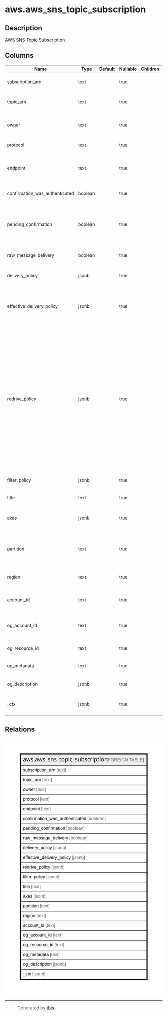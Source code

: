 # aws.aws_sns_topic_subscription

## Description

AWS SNS Topic Subscription

## Columns

| Name | Type | Default | Nullable | Children | Parents | Comment |
| ---- | ---- | ------- | -------- | -------- | ------- | ------- |
| subscription_arn | text |  | true |  |  | Amazon Resource Name of the subscription. |
| topic_arn | text |  | true |  |  | The topic ARN that the subscription is associated with. |
| owner | text |  | true |  |  | The AWS account ID of the subscription's owner. |
| protocol | text |  | true |  |  | The subscription's protocol. |
| endpoint | text |  | true |  |  | The subscription's endpoint (format depends on the protocol). |
| confirmation_was_authenticated | boolean |  | true |  |  | Reflects authentication status of the subscription. |
| pending_confirmation | boolean |  | true |  |  | Reflects the confirmation status of the subscription. True if the subscription hasn't been confirmed. |
| raw_message_delivery | boolean |  | true |  |  | true if raw message delivery is enabled for the subscription. |
| delivery_policy | jsonb |  | true |  |  | The JSON of the subscription's delivery policy. |
| effective_delivery_policy | jsonb |  | true |  |  | The JSON of the effective delivery policy that takes into account the topic delivery policy and account system defaults. |
| redrive_policy | jsonb |  | true |  |  | When specified, sends undeliverable messages to the specified Amazon SQS dead-letter queue. Messages that can't be delivered due to client errors (for example, when the subscribed endpoint is unreachable) or server errors (for example, when the service that powers the subscribed endpoint becomes unavailable) are held in the dead-letter queue for further analysis or reprocessing. |
| filter_policy | jsonb |  | true |  |  | The filter policy JSON that is assigned to the subscription. |
| title | text |  | true |  |  | Title of the resource. |
| akas | jsonb |  | true |  |  | Array of globally unique identifier strings (also known as) for the resource. |
| partition | text |  | true |  |  | The AWS partition in which the resource is located (aws, aws-cn, or aws-us-gov). |
| region | text |  | true |  |  | The AWS Region in which the resource is located. |
| account_id | text |  | true |  |  | The AWS Account ID in which the resource is located. |
| og_account_id | text |  | true |  |  | The Platform Account ID in which the resource is located. |
| og_resource_id | text |  | true |  |  | The unique ID of the resource in opengovernance. |
| og_metadata | text |  | true |  |  | Platform Metadata of the AWS resource. |
| og_description | jsonb |  | true |  |  | The full model description of the resource |
| _ctx | jsonb |  | true |  |  | Steampipe context in JSON form, e.g. connection_name. |

## Relations

![er](aws.aws_sns_topic_subscription.svg)

---

> Generated by [tbls](https://github.com/k1LoW/tbls)
